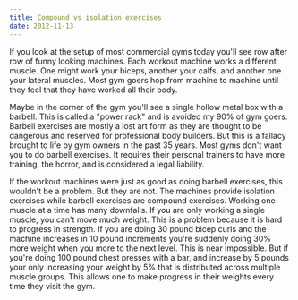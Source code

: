 ```yaml
---
title: Compound vs isolation exercises
date: 2012-11-13
---
```


If you look at the setup of most commercial gyms today you'll see row after row
of funny looking machines. Each workout machine works a different muscle. One
might work your biceps, another your calfs, and another one your lateral
muscles. Most gym goers hop from machine to machine until they feel that they
have worked all their body.

Maybe in the corner of the gym you'll see a single hollow metal box with a barbell.
This is called a "power rack" and is avoided my 90% of gym goers. Barbell
exercises are mostly a lost art form as they are thought to be dangerous and
reserved for professional body builders. But this is a fallacy brought to life
by gym owners in the past 35 years. Most gyms don't want you to do barbell
exercises. It requires their personal trainers to have more training, the
horror, and is considered a legal liability.

If the workout machines were just as good as doing barbell exercises, this
wouldn't be a problem. But they are not. The machines provide isolation
exercises while barbell exercises are compound exercises. Working one muscle at
a time has many downfalls. If you are only working a single
muscle, you can't move much weight. This is a problem because it is hard to
progress in strength. If you are doing 30 pound bicep curls and the machine
increases in 10 pound increments you're suddenly doing 30% more weight when
you more to the next level. This is near impossible. But if you're doing 100
pound chest presses with a bar, and increase by 5 pounds your only increasing
your weight by 5% that is distributed across multiple muscle groups. This
allows one to make progress in their weights every time they visit the gym.
